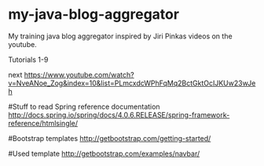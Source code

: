 my-java-blog-aggregator
=======================

My training java blog aggregator inspired by Jiri Pinkas videos on the youtube.

Tutorials 1-9

next
https://www.youtube.com/watch?v=NveANoe_Zog&index=10&list=PLmcxdcWPhFqMq2BctGktOcIJKUw23wJeh

#Stuff to read
Spring reference documentation
    http://docs.spring.io/spring/docs/4.0.6.RELEASE/spring-framework-reference/htmlsingle/
    
#Bootstrap templates
    http://getbootstrap.com/getting-started/
    
#Used template
    http://getbootstrap.com/examples/navbar/
